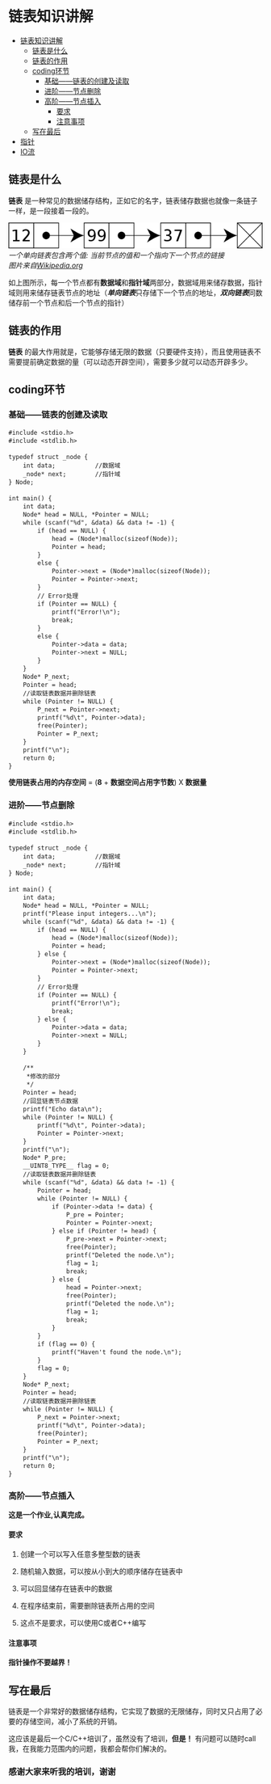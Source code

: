 # 链表知识讲解

- [链表知识讲解](#链表知识讲解)
  - [链表是什么](#链表是什么)
  - [链表的作用](#链表的作用)
  - [coding环节](#coding环节)
    - [基础——链表的创建及读取](#基础链表的创建及读取)
    - [进阶——节点删除](#进阶节点删除)
    - [高阶——节点插入](#高阶节点插入)
      - [要求](#要求)
      - [注意事项](#注意事项)
  - [写在最后](#写在最后)
- [指针](../指针/README.md)
- [IO流](../IO流/README.md)

## 链表是什么

__链表__ 是一种常见的数据储存结构，正如它的名字，链表储存数据也就像一条链子一样，是一段接着一段的。

![image](./image/Node.png "链表演示")  
_一个单向链表包含两个值: 当前节点的值和一个指向下一个节点的链接_  
_图片来自[Wikipedia.org](https://zh.wikipedia.org/wiki/%E9%93%BE%E8%A1%A8)_

如上图所示，每一个节点都有**数据域**和**指针域**两部分，数据域用来储存数据，指针域则用来储存链表节点的地址（***单向链表***只存储下一个节点的地址，***双向链表***同数储存前一个节点和后一个节点的指针）

## 链表的作用

__链表__ 的最大作用就是，它能够存储无限的数据（只要硬件支持），而且使用链表不需要提前确定数据的量（可以动态开辟空间），需要多少就可以动态开辟多少。

## coding环节

### 基础——链表的创建及读取

    #include <stdio.h>
    #include <stdlib.h>

    typedef struct _node {
        int data;           //数据域
        _node* next;        //指针域
    } Node;

    int main() {
        int data;
        Node* head = NULL, *Pointer = NULL;
        while (scanf("%d", &data) && data != -1) {
            if (head == NULL) {
                head = (Node*)malloc(sizeof(Node));
                Pointer = head;
            }
            else {
                Pointer->next = (Node*)malloc(sizeof(Node));
                Pointer = Pointer->next;
            }
            // Error处理
            if (Pointer == NULL) {
                printf("Error!\n");
                break;
            }
            else {
                Pointer->data = data;
                Pointer->next = NULL;
            }
        }
        Node* P_next;
        Pointer = head;
        //读取链表数据并删除链表
        while (Pointer != NULL) {
            P_next = Pointer->next;
            printf("%d\t", Pointer->data);
            free(Pointer);
            Pointer = P_next;
        }
        printf("\n");
        return 0;
    }

**使用链表占用的内存空间** = (**8** + **数据空间占用字节数**) X **数据量**

### 进阶——节点删除

    #include <stdio.h>
    #include <stdlib.h>

    typedef struct _node {
        int data;           //数据域
        _node* next;        //指针域
    } Node;

    int main() {
        int data;
        Node* head = NULL, *Pointer = NULL;
        printf("Please input integers...\n");
        while (scanf("%d", &data) && data != -1) {
            if (head == NULL) {
                head = (Node*)malloc(sizeof(Node));
                Pointer = head;
            } else {
                Pointer->next = (Node*)malloc(sizeof(Node));
                Pointer = Pointer->next;
            }
            // Error处理
            if (Pointer == NULL) {
                printf("Error!\n");
                break;
            } else {
                Pointer->data = data;
                Pointer->next = NULL;
            }
        }

        /**
         *修改的部分
         */
        Pointer = head;
        //回显链表节点数据
        printf("Echo data\n");
        while (Pointer != NULL) {
            printf("%d\t", Pointer->data);
            Pointer = Pointer->next;
        }
        printf("\n");
        Node* P_pre;
        __UINT8_TYPE__ flag = 0;
        //读取链表数据并删除链表
        while (scanf("%d", &data) && data != -1) {
            Pointer = head;
            while (Pointer != NULL) {
                if (Pointer->data != data) {
                    P_pre = Pointer;
                    Pointer = Pointer->next;
                } else if (Pointer != head) {
                    P_pre->next = Pointer->next;
                    free(Pointer);
                    printf("Deleted the node.\n");
                    flag = 1;
                    break;
                } else {
                    head = Pointer->next;
                    free(Pointer);
                    printf("Deleted the node.\n");
                    flag = 1;
                    break;
                }
            }
            if (flag == 0) {
                printf("Haven't found the node.\n");
            }
            flag = 0;
        }
        Node* P_next;
        Pointer = head;
        //读取链表数据并删除链表
        while (Pointer != NULL) {
            P_next = Pointer->next;
            printf("%d\t", Pointer->data);
            free(Pointer);
            Pointer = P_next;
        }
        printf("\n");
        return 0;
    }

### 高阶——节点插入

__这是一个作业,认真完成。__

#### 要求

1. 创建一个可以写入任意多整型数的链表

2. 随机输入数据，可以按从小到大的顺序储存在链表中

3. 可以回显储存在链表中的数据

4. 在程序结束前，需要删除链表所占用的空间

5. 这点不是要求，可以使用C或者C++编写

#### 注意事项

**指针操作不要越界！**

## 写在最后

链表是一个非常好的数据储存结构，它实现了数据的无限储存，同时又只占用了必要的存储空间，减小了系统的开销。

这应该是最后一个C/C++培训了，虽然没有了培训，**但是！** 有问题可以随时call我，在我能力范围内的问题，我都会帮你们解决的。

### 感谢大家来听我的培训，谢谢
